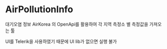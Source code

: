 # AirPollutionInfo
대기오염 정보
AirKorea 의 OpenApi를 활용하여 각 지역 측정소 별 측정값을 가져오는 툴

UI를 Telerik을 사용하였기 때문에 UI lib가 없으면 실행 불가
